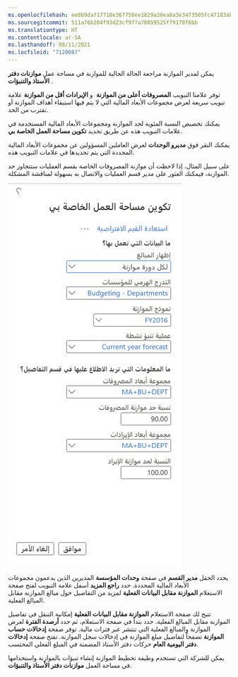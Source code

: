 ```yaml
---
ms.openlocfilehash: ee8b9da717718e367750ee1829a30ea8a3e3473505fc47183ab19b091ba2c83c
ms.sourcegitcommit: 511a76b204f93d23cf9f7a70059525f79170f6bb
ms.translationtype: HT
ms.contentlocale: ar-SA
ms.lasthandoff: 08/11/2021
ms.locfileid: "7120087"
---
```

يمكن لمدير الموازنة مراجعة الحالة الحالية للموازنة في مساحة عمل **موازنات دفتر الأستاذ والتنبؤات** .

توفر علامتا التبويب **المصروفات أعلى من الموازنة**  و **الإيرادات أقل من الموازنة** علامة تبويب سريعة لعرض مجموعات الأبعاد المالية التي لا يتم فيها استيفاء أهداف الموازنة أو تقترب من الحد.

يمكنك تخصيص النسبة المئوية لحد الموازنة ومجموعات الأبعاد المالية المستخدمة في علامات التبويب هذه عن طريق تحديد **تكوين مساحة العمل الخاصة بي**.

يمكنك النقر فوق **مديرو الوحدات** لعرض العاملين المسؤولين عن مجموعات الأبعاد المالية المحددة التي يتم تحديدها في علامات التبويب هذه.

على سبيل المثال، إذا لاحظت أن موازنة المصروفات الخاصة بقسم العمليات ستتجاوز حد الموازنة، فيمكنك العثور على مدير قسم العمليات والاتصال به بسهولة لمناقشة المشكلة.

![لقطة شاشة لصفحة مساحة عملي.](../media/configure-my-workspace.png)

يحدد الحقل **مدير القسم** في صفحة **وحدات المؤسسة** المديرين الذين يدعمون مجموعات الأبعاد المالية المحددة. حدد **راجع المزيد** أسفل علامة التبويب لفتح صفحة الاستعلام **الموازنة مقابل البيانات الفعلية** لمزيد من التفاصيل حول مبالغ الموازنة مقابل المبالغ الفعلية.

تتيح لك صفحة الاستعلام **الموازنة مقابل البيانات الفعلية** إمكانية التنقل في تفاصيل الموازنة مقابل المبالغ الفعلية. حدد بنداً في صفحة الاستعلام، ثم حدد **أرصدة الفترة** لعرض الموازنة والمبالغ الفعلية التي تنتشر عبر فترات مالية. توفر صفحة **إدخالات حساب الموازنة** تصفحاً لتفاصيل مبلغ الموازنة في إدخالات سجل الموازنة. تفتح صفحة **إدخالات دفتر اليومية العام** حركات دفتر الأستاذ المضمنة في المبلغ الفعلي المحتسب.

يمكن للشركة التي تستخدم وظيفة تخطيط الموازنة إنشاء تنبؤات بالموازنة واستخدامها في مساحة العمل **موازنات دفتر الأستاذ والتنبؤات**.